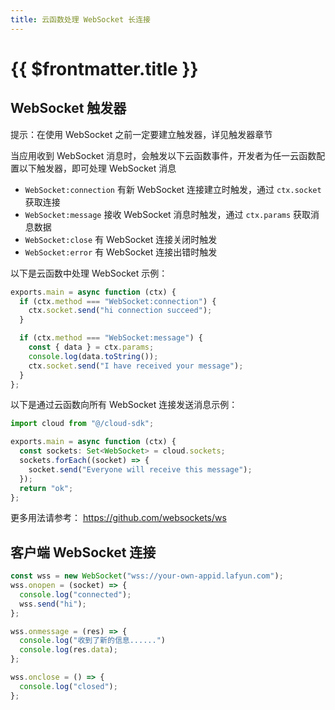 ```yaml
---
title: 云函数处理 WebSocket 长连接
---
```


# {{ $frontmatter.title }}


## WebSocket 触发器

提示：在使用 WebSocket 之前一定要建立触发器，详见触发器章节

当应用收到 WebSocket 消息时，会触发以下云函数事件，开发者为任一云函数配置以下触发器，即可处理 WebSocket 消息

- `WebSocket:connection` 有新 WebSocket 连接建立时触发，通过 `ctx.socket` 获取连接
- `WebSocket:message` 接收 WebSocket 消息时触发，通过 `ctx.params` 获取消息数据
- `WebSocket:close` 有 WebSocket 连接关闭时触发
- `WebSocket:error` 有 WebSocket 连接出错时触发

以下是云函数中处理 WebSocket 示例：

```ts
exports.main = async function (ctx) {
  if (ctx.method === "WebSocket:connection") {
    ctx.socket.send("hi connection succeed");
  }

  if (ctx.method === "WebSocket:message") {
    const { data } = ctx.params;
    console.log(data.toString());
    ctx.socket.send("I have received your message");
  }
};
```

以下是通过云函数向所有 WebSocket 连接发送消息示例：

```ts
import cloud from "@/cloud-sdk";

exports.main = async function (ctx) {
  const sockets: Set<WebSocket> = cloud.sockets;
  sockets.forEach((socket) => {
    socket.send("Everyone will receive this message");
  });
  return "ok";
};
```

更多用法请参考： https://github.com/websockets/ws

## 客户端 WebSocket 连接

```js
const wss = new WebSocket("wss://your-own-appid.lafyun.com");
wss.onopen = (socket) => {
  console.log("connected");
  wss.send("hi");
};

wss.onmessage = (res) => {
  console.log("收到了新的信息......")
  console.log(res.data);
};

wss.onclose = () => {
  console.log("closed");
};
```
